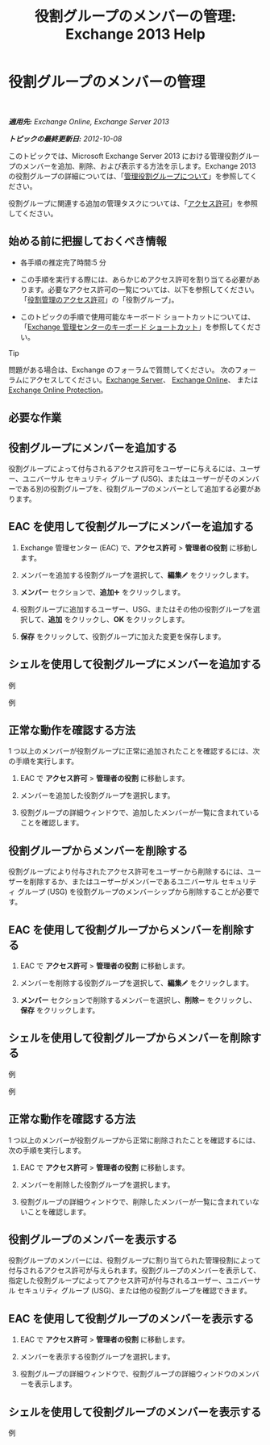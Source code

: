 ﻿---
title: '役割グループのメンバーの管理: Exchange 2013 Help'
TOCTitle: 役割グループのメンバーの管理
ms:assetid: c064729d-7cda-47fc-b105-acf4b300d430
ms:mtpsurl: https://technet.microsoft.com/ja-jp/library/JJ657492(v=EXCHG.150)
ms:contentKeyID: 49896452
ms.date: 05/23/2018
mtps_version: v=EXCHG.150
ms.translationtype: MT
---

# 役割グループのメンバーの管理

 

_**適用先:** Exchange Online, Exchange Server 2013_

_**トピックの最終更新日:** 2012-10-08_

このトピックでは、Microsoft Exchange Server 2013 における管理役割グループのメンバーを追加、削除、および表示する方法を示します。Exchange 2013 の役割グループの詳細については、「[管理役割グループについて](understanding-management-role-groups-exchange-2013-help.md)」を参照してください。

役割グループに関連する追加の管理タスクについては、「[アクセス許可](permissions-exchange-2013-help.md)」を参照してください。

## 始める前に把握しておくべき情報

  - 各手順の推定完了時間:5 分

  - この手順を実行する際には、あらかじめアクセス許可を割り当てる必要があります。必要なアクセス許可の一覧については、以下を参照してください。「[役割管理のアクセス許可](role-management-permissions-exchange-2013-help.md)」の「役割グループ」。

  - このトピックの手順で使用可能なキーボード ショートカットについては、「[Exchange 管理センターのキーボード ショートカット](keyboard-shortcuts-in-the-exchange-admin-center-exchange-online-protection-help.md)」を参照してください。


> [!TIP]
> 問題がある場合は、Exchange のフォーラムで質問してください。 次のフォーラムにアクセスしてください。<A href="https://go.microsoft.com/fwlink/p/?linkid=60612">Exchange Server</A>、 <A href="https://go.microsoft.com/fwlink/p/?linkid=267542">Exchange Online</A>、 または <A href="https://go.microsoft.com/fwlink/p/?linkid=285351">Exchange Online Protection</A>。



## 必要な作業

## 役割グループにメンバーを追加する

役割グループによって付与されるアクセス許可をユーザーに与えるには、ユーザー、ユニバーサル セキュリティ グループ (USG)、またはユーザーがそのメンバーである別の役割グループを、役割グループのメンバーとして追加する必要があります。

## EAC を使用して役割グループにメンバーを追加する

1.  Exchange 管理センター (EAC) で、<strong>アクセス許可</strong> \> <strong>管理者の役割</strong> に移動します。

2.  メンバーを追加する役割グループを選択して、<strong>編集</strong>![編集アイコン](images/Bb124582.6f53ccb2-1f13-4c02-bea0-30690e6ea71d(EXCHG.150).gif "編集アイコン") をクリックします。

3.  <strong>メンバー</strong> セクションで、<strong>追加</strong>![\[追加\] アイコン](images/JJ218640.c1e75329-d6d7-4073-a27d-498590bbb558(EXCHG.150).gif "[追加] アイコン") をクリックします。

4.  役割グループに追加するユーザー、USG、またはその他の役割グループを選択して、<strong>追加</strong> をクリックし、<strong>OK</strong> をクリックします。

5.  <strong>保存</strong> をクリックして、役割グループに加えた変更を保存します。

## シェルを使用して役割グループにメンバーを追加する

例

例

## 正常な動作を確認する方法

1 つ以上のメンバーが役割グループに正常に追加されたことを確認するには、次の手順を実行します。

1.  EAC で <strong>アクセス許可</strong> \> <strong>管理者の役割</strong> に移動します。

2.  メンバーを追加した役割グループを選択します。

3.  役割グループの詳細ウィンドウで、追加したメンバーが一覧に含まれていることを確認します。

## 役割グループからメンバーを削除する

役割グループにより付与されたアクセス許可をユーザーから削除するには、ユーザーを削除するか、またはユーザーがメンバーであるユニバーサル セキュリティ グループ (USG) を役割グループのメンバーシップから削除することが必要です。

## EAC を使用して役割グループからメンバーを削除する

1.  EAC で <strong>アクセス許可</strong> \> <strong>管理者の役割</strong> に移動します。

2.  メンバーを削除する役割グループを選択して、<strong>編集</strong>![編集アイコン](images/Bb124582.6f53ccb2-1f13-4c02-bea0-30690e6ea71d(EXCHG.150).gif "編集アイコン") をクリックします。

3.  <strong>メンバー</strong> セクションで削除するメンバーを選択し、<strong>削除</strong>![\[削除\] アイコン](images/Dd362328.479b6ced-8d64-4277-a725-f17fea202b28(EXCHG.150).gif "[削除] アイコン") をクリックし、<strong>保存</strong> をクリックします。

## シェルを使用して役割グループからメンバーを削除する

例

例

## 正常な動作を確認する方法

1 つ以上のメンバーが役割グループから正常に削除されたことを確認するには、次の手順を実行します。

1.  EAC で <strong>アクセス許可</strong> \> <strong>管理者の役割</strong> に移動します。

2.  メンバーを削除した役割グループを選択します。

3.  役割グループの詳細ウィンドウで、削除したメンバーが一覧に含まれていないことを確認します。

## 役割グループのメンバーを表示する

役割グループのメンバーには、役割グループに割り当てられた管理役割によって付与されるアクセス許可が与えられます。役割グループのメンバーを表示して、指定した役割グループによってアクセス許可が付与されるユーザー、ユニバーサル セキュリティ グループ (USG)、または他の役割グループを確認できます。

## EAC を使用して役割グループのメンバーを表示する

1.  EAC で <strong>アクセス許可</strong> \> <strong>管理者の役割</strong> に移動します。

2.  メンバーを表示する役割グループを選択します。

3.  役割グループの詳細ウィンドウで、役割グループの詳細ウィンドウのメンバーを表示します。

## シェルを使用して役割グループのメンバーを表示する

例

